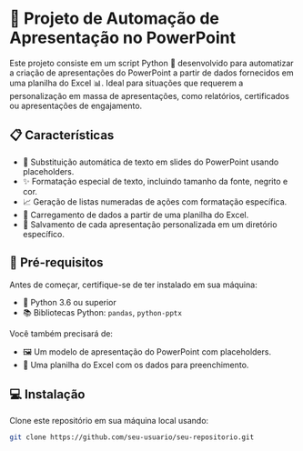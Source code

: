 # 🌟 Projeto de Automação de Apresentação no PowerPoint

Este projeto consiste em um script Python 🐍 desenvolvido para automatizar a criação de apresentações do PowerPoint a partir de dados fornecidos em uma planilha do Excel 📊. Ideal para situações que requerem a personalização em massa de apresentações, como relatórios, certificados ou apresentações de engajamento.

## 📋 Características

- 📝 Substituição automática de texto em slides do PowerPoint usando placeholders.
- ✨ Formatação especial de texto, incluindo tamanho da fonte, negrito e cor.
- 📈 Geração de listas numeradas de ações com formatação específica.
- 🔄 Carregamento de dados a partir de uma planilha do Excel.
- 💾 Salvamento de cada apresentação personalizada em um diretório específico.

## 📌 Pré-requisitos

Antes de começar, certifique-se de ter instalado em sua máquina:
- 🐍 Python 3.6 ou superior
- 📚 Bibliotecas Python: `pandas`, `python-pptx`

Você também precisará de:
- 🖼️ Um modelo de apresentação do PowerPoint com placeholders.
- 📑 Uma planilha do Excel com os dados para preenchimento.

## 💻 Instalação

Clone este repositório em sua máquina local usando:

```bash
git clone https://github.com/seu-usuario/seu-repositorio.git
